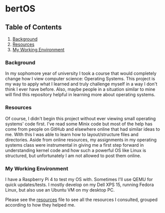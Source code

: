 # bertOS

## Table of Contents
1. [Background](#Background)
3. [Resources](#Resources)
4. [My Working Environment](#My-Working-Environment)

### Background
In my sophomore year of university I took a course that would completely change how I view computer science: Operating Systems. This project is my way to apply what I learned and truly challenge myself in a way I don't think I ever have before. Also, maybe people in a situation similar to mine will find this repository helpful in learning more about operating systems.

### Resources
Of course, I didn't begin this project without ever viewing small operating systems' code first. I've read some Minix code but most of the help has come from people on GitHub and elsewhere online that had similar ideas to me. With this I was able to learn how to layout/structure files and directories. Aside from online resources, my assignments in my operating systems class were instrumental in giving me a first step forward in understanding kernel code and how such a powerful OS like Linux is structured, but unfortunately I am not allowed to post them online.

### My Working Environment
I have a Raspberry Pi 4 to test my OS with. Sometimes I'll use QEMU for quick updates/tests. I mostly develop on my Dell XPS 15, running Fedora Linux, but also use an Ubuntu VM on my desktop PC.

Please see the [resources](https://github.com/robertfeliciano/CharlemagneOS/blob/main/.resources.md) file to see all the resources I consulted, grouped according to how they helped me.
